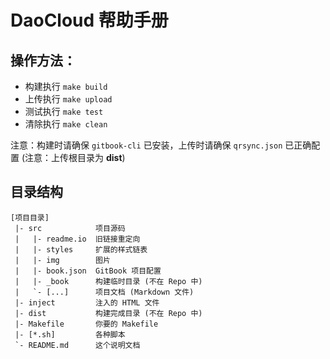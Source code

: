 # DaoCloud 帮助手册

## 操作方法：

* 构建执行 `make build`
* 上传执行 `make upload`
* 测试执行 `make test`
* 清除执行 `make clean`

注意：构建时请确保 `gitbook-cli` 已安装，上传时请确保 `qrsync.json` 已正确配置
      (注意：上传根目录为 **dist**)

## 目录结构

```
[项目目录]
 |- src            项目源码
 |   |- readme.io  旧链接重定向
 |   |- styles     扩展的样式链表
 |   |- img        图片
 |   |- book.json  GitBook 项目配置
 |   |- _book      构建临时目录 (不在 Repo 中)
 |   `- [...]      项目文档 (Markdown 文件)
 |- inject         注入的 HTML 文件
 |- dist           构建完成目录 (不在 Repo 中)
 |- Makefile       你要的 Makefile
 |- [*.sh]         各种脚本
 `- README.md      这个说明文档
```
